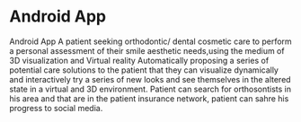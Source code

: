# Android App
Android App
A patient seeking orthodontic/ dental cosmetic care to perform a personal assessment of their smile aesthetic needs,using the medium of 3D visualization and Virtual reality 
Automatically proposing a series of potential care solutions to the patient that they can visualize dynamically and interactively try a series of new looks and see themselves in the altered state in a virtual and 3D environment.
Patient can search for orthosontists in his area and that are in the patient insurance network, patient can sahre his progress to social media.
